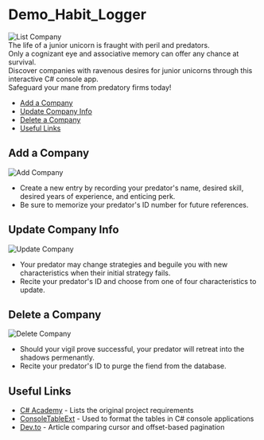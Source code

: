 # Demo_Habit_Logger
![List Company](https://i.imgur.com/DYIPTgo.gif)  
The life of a junior unicorn is fraught with peril and predators.  
Only a cognizant eye and associative memory can offer any chance at survival.  
Discover companies with ravenous desires for junior unicorns through this interactive C# console app.   
Safeguard your mane from predatory firms today!

  * [Add a Company](#add-a-company)
  * [Update Company Info](#update-company-info)
  * [Delete a Company](#delete-a-company)
  * [Useful Links](#useful-links)

## Add a Company
![Add Company](https://i.imgur.com/9IFn9JE.gif)
* Create a new entry by recording your predator's name, desired skill, desired years of experience, and enticing perk.
* Be sure to memorize your predator's ID number for future references.

## Update Company Info
![Update Company](https://i.imgur.com/6gYRiEv.gif)
* Your predator may change strategies and beguile you with new characteristics when their initial strategy fails.
* Recite your predator's ID and choose from one of four characteristics to update. 

## Delete a Company
![Delete Company](https://i.imgur.com/Auywocr.gif)
* Should your vigil prove successful, your predator will retreat into the shadows permenantly.
* Recite your predator's ID to purge the fiend from the database.

## Useful Links
* [C# Academy](https://www.thecsharpacademy.com/habit-tracker/) - Lists the original project requirements
* [ConsoleTableExt](https://github.com/minhhungit/ConsoleTableExt) - Used to format the tables in C# console applications
* [Dev.to](https://dev.to/appwrite/this-is-why-you-should-use-cursor-pagination-4nh5) - Article comparing cursor and offset-based pagination
